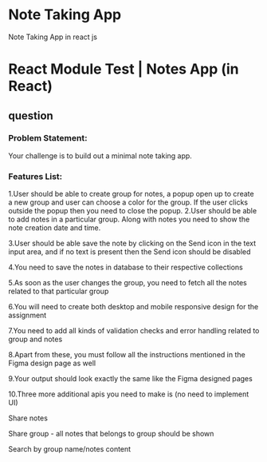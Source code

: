 # Note Taking App
Note Taking App in react js

# React Module Test | Notes App (in React)


## question

### Problem Statement:

Your challenge is to build out a minimal note taking app.

### Features List:

1.User should be able to create group for notes, a popup open up to create a new group and user can choose a color for the group. If the user clicks outside the popup then you need to close the popup. 
2.User should be able to add notes in a particular group. Along with notes you need to show the note creation date and  time.

3.User should be able save the note by clicking on the Send icon in the text input area, and if no text is present then the Send icon should be disabled

4.You need to save the notes in database to their respective collections

5.As soon as the user changes the group, you need to fetch all the notes related to that particular group

6.You will need to create both desktop and mobile responsive design for the assignment

7.You need to add all kinds of validation checks and error handling related to group and notes

8.Apart from these, you must follow all the instructions mentioned in the Figma design page as well

9.Your output should look exactly the same like the Figma designed pages


10.Three more additional apis you need to make is (no need to implement UI)

Share notes

Share group - all notes that belongs to group should be shown

Search by group name/notes content




